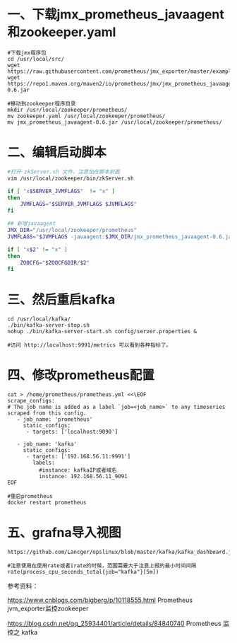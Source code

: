 # 一、下载jmx_prometheus_javaagent和zookeeper.yaml

```
#下载jmx程序包
cd /usr/local/src/
wget https://raw.githubusercontent.com/prometheus/jmx_exporter/master/example_configs/zookeeper.yaml
wget https://repo1.maven.org/maven2/io/prometheus/jmx/jmx_prometheus_javaagent/0.6/jmx_prometheus_javaagent-0.6.jar

#移动到zookeeper程序目录
mkdir /usr/local/zookeeper/prometheus/
mv zookeeper.yaml /usr/local/zookeeper/prometheus/
mv jmx_prometheus_javaagent-0.6.jar /usr/local/zookeeper/prometheus/
```

# 二、编辑启动脚本
```bash
#打开 zkServer.sh 文件，注意加在脚本前面
vim /usr/local/zookeeper/bin/zkServer.sh

if [ "x$SERVER_JVMFLAGS"  != "x" ]
then
    JVMFLAGS="$SERVER_JVMFLAGS $JVMFLAGS"
fi

## 新增javaagent
JMX_DIR="/usr/local/zookeeper/prometheus"
JVMFLAGS="$JVMFLAGS -javaagent:$JMX_DIR/jmx_prometheus_javaagent-0.6.jar=9505:$JMX_DIR/zookeeper.yml"

if [ "x$2" != "x" ]
then
    ZOOCFG="$ZOOCFGDIR/$2"
fi
```

# 三、然后重启kafka
```
cd /usr/local/kafka/
./bin/kafka-server-stop.sh
nohup ./bin/kafka-server-start.sh config/server.properties &

#访问 http://localhost:9991/metrics 可以看到各种指标了。
```

# 四、修改prometheus配置
```
cat > /home/prometheus/prometheus.yml <<\EOF
scrape_configs:
# The job name is added as a label `job=<job_name>` to any timeseries scraped from this config.
   - job_name: 'prometheus'
     static_configs:
      - targets: ['localhost:9090']

   - job_name: 'kafka'
     static_configs:
      - targets: ['192.168.56.11:9991']
        labels:
          #instance: kafkaIP或者域名
          instance: 192.168.56.11_9091
EOF

#重启prometheus
docker restart prometheus
```

# 五、grafna导入视图
```
https://github.com/Lancger/opslinux/blob/master/kafka/kafka_dashboard.json

#注意使用在使用rate或者irate的时候，范围需要大于注意上报的最小时间间隔
rate(process_cpu_seconds_total{job="kafka"}[5m])  
```

参考资料：

https://www.cnblogs.com/bigberg/p/10118555.html  Prometheus jvm_exporter监控zookeeper

https://blog.csdn.net/qq_25934401/article/details/84840740  Prometheus 监控之 kafka


